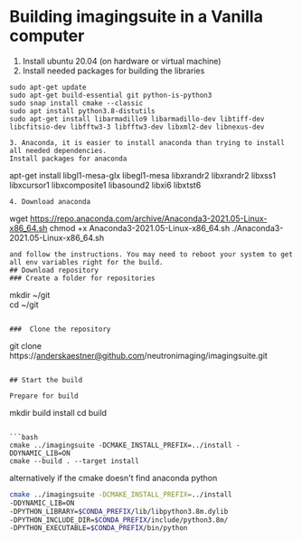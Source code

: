 # Building imagingsuite in a Vanilla computer
1. Install ubuntu 20.04 (on hardware or virtual machine)
2. Install needed packages for building the libraries
```
sudo apt-get update
sudo apt-get build-essential git python-is-python3
sudo snap install cmake --classic
sudo apt install python3.8-distutils
sudo apt-get install libarmadillo9 libarmadillo-dev libtiff-dev libcfitsio-dev libfftw3-3 libfftw3-dev libxml2-dev libnexus-dev

3. Anaconda, it is easier to install anaconda than trying to install all needed dependencies. 
Install packages for anaconda
```
apt-get install libgl1-mesa-glx libegl1-mesa libxrandr2 libxrandr2 libxss1 libxcursor1 libxcomposite1 libasound2 libxi6 libxtst6
```
4. Download anaconda
```
wget https://repo.anaconda.com/archive/Anaconda3-2021.05-Linux-x86_64.sh
chmod +x Anaconda3-2021.05-Linux-x86_64.sh
./Anaconda3-2021.05-Linux-x86_64.sh
```
and follow the instructions. You may need to reboot your system to get all env variables right for the build.
## Download repository
### Create a folder for repositories

```
mkdir ~/git  
cd ~/git
```

###  Clone the repository 

```
git clone https://anderskaestner@github.com/neutronimaging/imagingsuite.git
```

## Start the build 

Prepare for build 
```
mkdir build install 
cd build
```

```bash
cmake ../imagingsuite -DCMAKE_INSTALL_PREFIX=../install -DDYNAMIC_LIB=ON
cmake --build . --target install
```

alternatively if the cmake doesn't find anaconda python 
```bash
cmake ../imagingsuite -DCMAKE_INSTALL_PREFIX=../install 
-DDYNAMIC_LIB=ON 
-DPYTHON_LIBRARY=$CONDA_PREFIX/lib/libpython3.8m.dylib 
-DPYTHON_INCLUDE_DIR=$CONDA_PREFIX/include/python3.8m/ 
-DPYTHON_EXECUTABLE=$CONDA_PREFIX/bin/python
```
